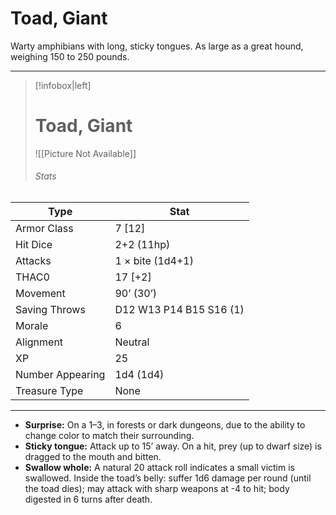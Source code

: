 # Toad, Giant

Warty amphibians with long, sticky tongues. As large as a great hound, weighing 150 to 250 pounds.

------
> [!infobox|left] 
>  # Toad, Giant
>  ![[Picture Not Available]] 
>  ###### Stats 
| Type                    | Stat        |
| ---------------- | ------------------------------ | 
| Armor Class     | 7 [12]                  |
| Hit Dice         | 2+2 (11hp)              |
| Attacks          | 1 × bite (1d4+1)        |
| THAC0            | 17 [+2]                 |
| Movement         | 90’ (30’)               |
| Saving Throws    | D12 W13 P14 B15 S16 (1) |
| Morale           | 6                       |
| Alignment        | Neutral                 |
| XP               | 25                      |
| Number Appearing | 1d4 (1d4)               |
| Treasure Type    | None                    |

------

- **Surprise:** On a 1–3, in forests or dark dungeons, due to the ability to change color to match their surrounding.
- **Sticky tongue:** Attack up to 15’ away. On a hit, prey (up to dwarf size) is dragged to the mouth and bitten.
- **Swallow whole:** A natural 20 attack roll indicates a small victim is swallowed. Inside the toad’s belly: suffer 1d6 damage per round (until the toad dies); may attack with sharp weapons at -4 to hit; body digested in 6 turns after death.